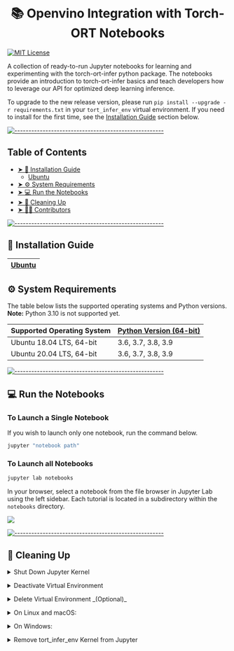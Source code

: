 <h1 align="center">📚 Openvino Integration with Torch-ORT Notebooks</h1>

[![MIT License](https://img.shields.io/apm/l/vim-mode)](https://github.com/intel-staging/ort/blob/nara/notebooks/LICENSE)

A collection of ready-to-run Jupyter notebooks for learning and experimenting with the torch-ort-infer python package. The notebooks provide an introduction to torch-ort-infer basics and teach developers how to leverage our API for optimized deep learning inference.

To upgrade to the new release version, please run `pip install --upgrade -r requirements.txt` in your `tort_infer_env` virtual environment. If you need to install for the first time, see the [Installation Guide](#-installation-guide) section below.

[![-----------------------------------------------------](https://user-images.githubusercontent.com/10940214/155750931-fc094349-b6ec-4e1f-9f9a-113e67941119.jpg)]()

## Table of Contents

* [➤ 📝 Installation Guide](#-installation-guide)
	* [Ubuntu](https://github.com/intel-staging/ort/tree/nara/notebooks/torch_ort_inference/demos/notebooks/UBUNTU.md)
* [➤ ⚙️ System Requirements](#-system-requirements)
* [➤ 💻 Run the Notebooks](#-run-the-notebooks)
* [➤ 🧹 Cleaning Up](#-cleaning-up)
* [➤ 🧑‍💻 Contributors](#-contributors)

[![-----------------------------------------------------](https://user-images.githubusercontent.com/10940214/155750931-fc094349-b6ec-4e1f-9f9a-113e67941119.jpg)]()
<div id='-installation-guide'/>

## 📝 Installation Guide

| [Ubuntu](https://github.com/intel-staging/ort/tree/nara/notebooks/torch_ort_inference/demos/notebooks/UBUNTU.md) | 
| ------------------------------------------------------------------------------------------ | 


## ⚙️ System Requirements

The table below lists the supported operating systems and Python versions. **Note:** Python 3.10 is not supported yet.

| Supported Operating System                                 | [Python Version (64-bit)](https://www.python.org/) |
| :--------------------------------------------------------- | :------------------------------------------------- |
| Ubuntu 18.04 LTS, 64-bit                                 | 3.6, 3.7, 3.8, 3.9                                      |
| Ubuntu 20.04 LTS, 64-bit                                 | 3.6, 3.7, 3.8, 3.9                                      |

[![-----------------------------------------------------](https://user-images.githubusercontent.com/10940214/155750931-fc094349-b6ec-4e1f-9f9a-113e67941119.jpg)](#)
<div id='-run-the-notebooks'/>

## 💻 Run the Notebooks

### To Launch a Single Notebook

If you wish to launch only one notebook, run the command below.

```bash
jupyter "notebook path"
```

### To Launch all Notebooks

```bash
jupyter lab notebooks
```

In your browser, select a notebook from the file browser in Jupyter Lab using the left sidebar. Each tutorial is located in a subdirectory within the `notebooks` directory.

<img src="https://user-images.githubusercontent.com/15709723/120527271-006fd200-c38f-11eb-9935-2d36d50bab9f.gif">

[![-----------------------------------------------------](https://user-images.githubusercontent.com/10940214/155750931-fc094349-b6ec-4e1f-9f9a-113e67941119.jpg)]()

<div id='-cleaning-up'/>

## 🧹 Cleaning Up

<p>
<details>
<summary>Shut Down Jupyter Kernel</summary>

To end your Jupyter session, press `Ctrl-c`. This will prompt you to `Shutdown this Jupyter server (y/[n])?` enter `y` and hit `Enter`.
</details>
</p>	
	
<p>
<details>
<summary>Deactivate Virtual Environment</summary>

To deactivate your virtualenv, simply run `deactivate` from the terminal window where you activated `tort_infer_env`. This will deactivate your environment.

To reactivate your environment, run `source tort_infer_env/bin/activate` on Linux or `tort_infer_env\Scripts\activate` on Windows, then type `jupyter lab` or `jupyter notebook` to launch the notebooks again.
</details>
</p>	
	
<p>
<details>
<summary>Delete Virtual Environment _(Optional)_</summary>

To remove your virtual environment, simply delete the `tort_infer_env` directory:
</details>
</p>	
	
<p>
<details>
<summary>On Linux and macOS:</summary>

```bash
rm -rf tort_infer_env
```
</details>
</p>

<p>
<details>
<summary>On Windows:</summary>

```bash
rmdir /s tort_infer_env
```
</details>
</p>

<p>
<details>
<summary>Remove tort_infer_env Kernel from Jupyter</summary>

```bash
jupyter kernelspec remove tort_infer_env
```
</details>
</p>
